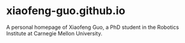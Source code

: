# xiaofeng-guo.github.io
A personal homepage of Xiaofeng Guo, a PhD student in the Robotics Institute at Carnegie Mellon University.